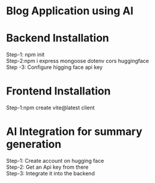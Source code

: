 # Blog Application using AI

# Backend Installation

Step-1: npm init <br/>
Step-2:npm i express mongoose dotenv cors huggingface <br/>
Step -3: Configure higging face api key <br/>

# Frontend Installation 

Step-1:npm create vite@latest client <br/>

# AI Integration for summary generation
Step-1: Create account on hugging face <br/>
Step-2: Get an Api key from there <br/>
Step-3: Integrate it into the backend <br/>
